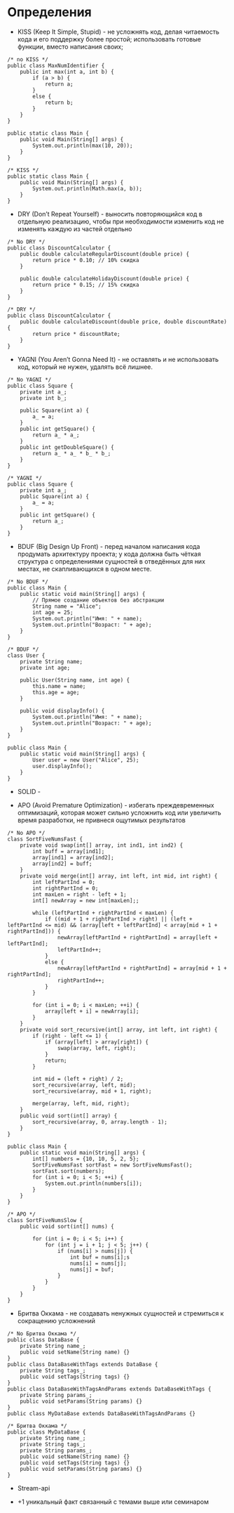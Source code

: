 # Определения

- KISS (Keep It Simple, Stupid) - не усложнять код, делая читаемость кода и его поддержку более простой; использовать готовые функции, вместо написания своих;

```
/* no KISS */
public class MaxNumIdentifier {
    public int max(int a, int b) {
        if (a > b) {
            return a;
        }
        else {
            return b;
        }
    }
}

public static class Main {
    public void Main(String[] args) {
        System.out.println(max(10, 20));
    }
}

/* KISS */
public static class Main {
    public void Main(String[] args) {
        System.out.println(Math.max(a, b));
    }
}
```

- DRY (Don’t Repeat Yourself) - выносить повторяющийся код в отдельную реализацию, чтобы при необходимости изменить код не изменять каждую из частей отдельно
 
```
/* No DRY */
public class DiscountCalculator {
    public double calculateRegularDiscount(double price) {
        return price * 0.10; // 10% скидка
    }

    public double calculateHolidayDiscount(double price) {
        return price * 0.15; // 15% скидка
    }
}

/* DRY */
public class DiscountCalculator {
    public double calculateDiscount(double price, double discountRate) {
        return price * discountRate;
    }
}
```

- YAGNI (You Aren’t Gonna Need It) - не оставлять и не использовать код, который не нужен, удалять всё лишнее.

```
/* No YAGNI */
public class Square {
    private int a_;
    private int b_;
    
    public Square(int a) {
        a_ = a;
    }
    public int getSquare() {
        return a_ * a_;
    }
    public int getDoubleSquare() {
        return a_ * a_ * b_ * b_;
    }
}

/* YAGNI */
public class Square {
    private int a_;
    public Square(int a) {
        a_ = a;
    }
    public int getSquare() {
        return a_;
    }
}
```

- BDUF (Big Design Up Front) - перед началом написания кода продумать архитектуру проекта; у кода должна быть чёткая структура с определениями сущностей в отведённых для них местах, не скапливающихся в одном месте.

```
/* No BDUF */
public class Main {
    public static void main(String[] args) {
        // Прямое создание объектов без абстракции
        String name = "Alice";
        int age = 25;
        System.out.println("Имя: " + name);
        System.out.println("Возраст: " + age);
    }
}

/* BDUF */
class User {
    private String name;
    private int age;

    public User(String name, int age) {
        this.name = name;
        this.age = age;
    }

    public void displayInfo() {
        System.out.println("Имя: " + name);
        System.out.println("Возраст: " + age);
    }
}

public class Main {
    public static void main(String[] args) {
        User user = new User("Alice", 25);
        user.displayInfo();
    }
}

```

- SOLID -

- APO (Avoid Premature Optimization) - избегать преждевременных оптимизаций, которая может сильно усложнить код или увеличить время разработки, не привнеся ощутимых результатов

```
/* No APO */
class SortFiveNumsFast {
    private void swap(int[] array, int ind1, int ind2) {
        int buff = array[ind1];
        array[ind1] = array[ind2];
        array[ind2] = buff;
    }
    private void merge(int[] array, int left, int mid, int right) {
        int leftPartInd = 0;
        int rightPartInd = 0;
        int maxLen = right - left + 1;
        int[] newArray = new int[maxLen];;

        while (leftPartInd + rightPartInd < maxLen) {
            if ((mid + 1 + rightPartInd > right) || (left + leftPartInd <= mid) && (array[left + leftPartInd] < array[mid + 1 + rightPartInd])) {
                newArray[leftPartInd + rightPartInd] = array[left + leftPartInd];
                leftPartInd++;
            }
            else {
                newArray[leftPartInd + rightPartInd] = array[mid + 1 + rightPartInd];
                rightPartInd++;
            }
        }

        for (int i = 0; i < maxLen; ++i) {
            array[left + i] = newArray[i];
        }
    }
    private void sort_recursive(int[] array, int left, int right) {
        if (right - left <= 1) {
            if (array[left] > array[right]) {
                swap(array, left, right);
            }
            return;
        }

        int mid = (left + right) / 2;
        sort_recursive(array, left, mid);
        sort_recursive(array, mid + 1, right);

        merge(array, left, mid, right);
    }
    public void sort(int[] array) {
        sort_recursive(array, 0, array.length - 1);
    }
}

public class Main {
    public static void main(String[] args) {
        int[] numbers = {10, 10, 5, 2, 5};
        SortFiveNumsFast sortFast = new SortFiveNumsFast();
        sortFast.sort(numbers);
        for (int i = 0; i < 5; ++i) {
            System.out.println(numbers[i]);
        }
    }
}

/* APO */
class SortFiveNumsSlow {
    public void sort(int[] nums) {

        for (int i = 0; i < 5; i++) {
            for (int j = i + 1; j < 5; j++) {
                if (nums[i] > nums[j]) {
                    int buf = nums[i];s
                    nums[i] = nums[j];
                    nums[j] = buf;
                }
            }
        }
    }
}
```
- Бритва Оккама - не создавать ненужных сущностей и стремиться к сокращению усложнений

```
/* No Бритва Оккама */
public class DataBase {
    private String name_;
    public void setName(String name) {}
}
public class DataBaseWithTags extends DataBase {
    private String tags_;
    public void setTags(String tags) {}
}
public class DataBaseWithTagsAndParams extends DataBaseWithTags {
    private String params_;
    public void setParams(String params) {}
}
public class MyDataBase extends DataBaseWithTagsAndParams {}

/* Бритва Оккама */
public class MyDataBase {
    private String name_;
    private String tags_;
    private String params_;
    public void setName(String name) {}
    public void setTags(String tags) {}
    public void setParams(String params) {}
}
```

- Stream-api

- +1 уникальный факт связанный с темами выше или семинаром


